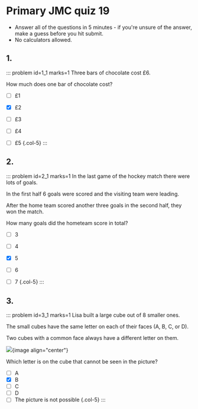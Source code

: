 # Primary JMC quiz 19

* Answer all of the questions in 5 minutes - if you're unsure of the answer, make a guess before you hit submit. 
* No calculators allowed.


## 1.
<!--- 2012 (3) --->
::: problem id=1_1 marks=1
Three bars of chocolate cost £6.  
 
How much does one bar of chocolate cost? 

* [ ] £1
* [x] £2
* [ ] £3
* [ ] £4
* [ ] £5
{.col-5}
:::


## 2.
<!--- 2013 (16) --->
::: problem id=2_1 marks=1
In the last game of the hockey match there were lots of goals.  

In the first half 6 goals were scored and the visiting team were leading.  

After the home team scored another three goals in the second half, they won the match.  

How many goals did the hometeam score in total?

* [ ] 3
* [ ] 4
* [x] 5
* [ ] 6
* [ ] 7
{.col-5}
:::


## 3.
<!--- 2012 (13) --->
::: problem id=3_1 marks=1
Lisa built a large cube out of 8 smaller ones.  

The small cubes have the same letter on each of their faces (A, B, C, or D).  

Two cubes with a common face always have a different letter on them.  

![](/resources/primary-jmc-19/3-cube.png){image align="center"} 

Which letter is on the cube that cannot be seen in the picture? 

* [ ] A
* [x] B
* [ ] C
* [ ] D
* [ ] The picture is not possible
{.col-5}
:::
